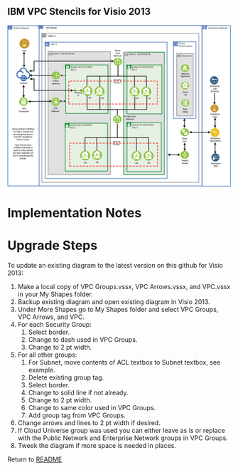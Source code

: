 ## IBM VPC Stencils for Visio 2013

![VPCExperience](/images/ibm_vpc_architecture_visio.png)

# Implementation Notes

# Upgrade Steps

To update an existing diagram to the latest version on this github for Visio 2013:
1. Make a local copy of VPC Groups.vssx, VPC Arrows.vssx, and VPC.vssx in your My Shapes folder.
2. Backup existing diagram and open existing diagram in Visio 2013.
3. Under More Shapes go to My Shapes folder and select VPC Groups, VPC Arrows, and VPC.
4. For each Security Group: 
    1. Select border.
    2. Change to dash used in VPC Groups.
    3. Change to 2 pt width.
5. For all other groups:
    1. For Subnet, move contents of ACL textbox to Subnet textbox, see example.
    2. Delete existing group tag.
    3. Select border.
    4. Change to solid line if not already.
    5. Change to 2 pt width.
    6. Change to same color used in VPC Groups.
    7. Add group tag from VPC Groups.
6. Change arrows and lines to 2 pt width if desired.
7. If Cloud Universe group was used you can either leave as is or replace with the Public Network and Enterprise Network groups in VPC Groups.
8. Tweek the diagram if more space is needed in places.

Return to [README](/README.md)
